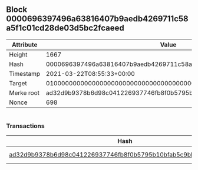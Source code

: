 ## Block 0000696397496a63816407b9aedb4269711c58a5f1c01cd28de03d5bc2fcaeed

Attribute | Value
--- | ---
Height | 1667
Hash | 0000696397496a63816407b9aedb4269711c58a5f1c01cd28de03d5bc2fcaeed
Timestamp | 2021-03-22T08:55:33+00:00
Target | 0100000000000000000000000000000000000000000000000000000000000000
Merke root | ad32d9b9378b6d98c041226937746fb8f0b5795b10bfab5c9bba4ab961f12da8
Nonce | 698

```

```

### Transactions

Hash | Amount
--- | ---
[ad32d9b9378b6d98c041226937746fb8f0b5795b10bfab5c9bba4ab961f12da8](ad32d9b9378b6d98c041226937746fb8f0b5795b10bfab5c9bba4ab961f12da8.md) | 10.00000000 SKEPTI 
